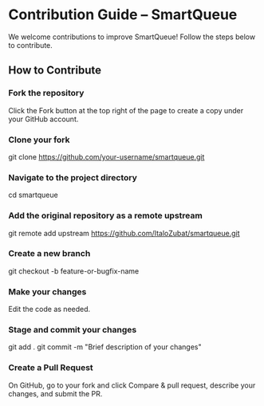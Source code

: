 # Contribution Guide – SmartQueue

We welcome contributions to improve SmartQueue! Follow the steps below to contribute.

## How to Contribute

### Fork the repository
Click the Fork button at the top right of the page to create a copy under your GitHub account.

### Clone your fork

git clone https://github.com/your-username/smartqueue.git


### Navigate to the project directory

cd smartqueue


### Add the original repository as a remote upstream

git remote add upstream https://github.com/ItaloZubat/smartqueue.git


### Create a new branch
git checkout -b feature-or-bugfix-name


### Make your changes
Edit the code as needed.

### Stage and commit your changes

git add .
git commit -m "Brief description of your changes"

### Create a Pull Request
On GitHub, go to your fork and click Compare & pull request, describe your changes, and submit the PR.

